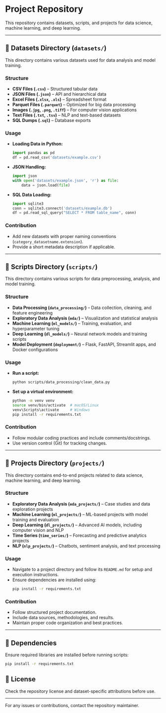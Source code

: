 # Project Repository

This repository contains datasets, scripts, and projects for data science, machine learning, and deep learning.

---

## 📂 Datasets Directory (`datasets/`)

This directory contains various datasets used for data analysis and model training.

### Structure

- **CSV Files (`.csv`)** – Structured tabular data  
- **JSON Files (`.json`)** – API and hierarchical data  
- **Excel Files (`.xlsx`, `.xls`)** – Spreadsheet format  
- **Parquet Files (`.parquet`)** – Optimized for big data processing  
- **Images (`.jpg`, `.png`, `.tiff`)** – For computer vision applications  
- **Text Files (`.txt`, `.tsv`)** – NLP and text-based datasets  
- **SQL Dumps (`.sql`)** – Database exports  

### Usage

- **Loading Data in Python:**
  ```python
  import pandas as pd
  df = pd.read_csv('datasets/example.csv')
  ```

- **JSON Handling:**
  ```python
  import json
  with open('datasets/example.json', 'r') as file:
      data = json.load(file)
  ```

- **SQL Data Loading:**
  ```python
  import sqlite3
  conn = sqlite3.connect('datasets/example.db')
  df = pd.read_sql_query("SELECT * FROM table_name", conn)
  ```

### Contribution

- Add new datasets with proper naming conventions (`category_datasetname.extension`).
- Provide a short metadata description if applicable.

---

## 📂 Scripts Directory (`scripts/`)

This directory contains various scripts for data preprocessing, analysis, and model training.

### Structure

- **Data Processing (`data_processing/`)** – Data collection, cleaning, and feature engineering  
- **Exploratory Data Analysis (`eda/`)** – Visualization and statistical analysis  
- **Machine Learning (`ml_models/`)** – Training, evaluation, and hyperparameter tuning  
- **Deep Learning (`dl_models/`)** – Neural network models and training scripts  
- **Model Deployment (`deployment/`)** – Flask, FastAPI, Streamlit apps, and Docker configurations  

### Usage

- **Run a script:**
  ```sh
  python scripts/data_processing/clean_data.py
  ```

- **Set up a virtual environment:**
  ```sh
  python -m venv venv
  source venv/bin/activate  # macOS/Linux
  venv\Scripts\activate     # Windows
  pip install -r requirements.txt
  ```

### Contribution

- Follow modular coding practices and include comments/docstrings.  
- Use version control (Git) for tracking changes.  

---

## 📂 Projects Directory (`projects/`)

This directory contains end-to-end projects related to data science, machine learning, and deep learning.

### Structure

- **Exploratory Data Analysis (`eda_projects/`)** – Case studies and data exploration projects  
- **Machine Learning (`ml_projects/`)** – ML-based projects with model training and evaluation  
- **Deep Learning (`dl_projects/`)** – Advanced AI models, including computer vision and NLP  
- **Time Series (`time_series/`)** – Forecasting and predictive analytics projects  
- **NLP (`nlp_projects/`)** – Chatbots, sentiment analysis, and text processing  

### Usage

- Navigate to a project directory and follow its `README.md` for setup and execution instructions.
- Ensure dependencies are installed using:
  ```sh
  pip install -r requirements.txt
  ```

### Contribution

- Follow structured project documentation.
- Include data sources, methodologies, and results.
- Maintain proper code organization and best practices.

---

## 📌 Dependencies

Ensure required libraries are installed before running scripts:
```sh
pip install -r requirements.txt
```

## 📝 License

Check the repository license and dataset-specific attributions before use.

---

For any issues or contributions, contact the repository maintainer.

